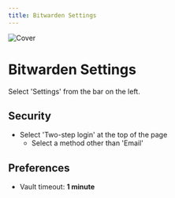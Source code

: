 ```yaml
---
title: Bitwarden Settings
--- 
```


![Cover](/assets/covers/bitwarden.png)

# Bitwarden Settings

Select 'Settings' from the bar on the left.

## Security

* Select 'Two-step login' at the top of the page
  * Select a method other than 'Email'

## Preferences

* Vault timeout: **1 minute**
